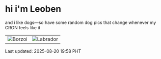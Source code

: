 # hi i'm Leoben

and i like dogs—so have some random dog pics that change whenever my CRON feels like it

|  |  |
|--------|----------|
| ![Borzoi](https://random-dog-vercel.vercel.app/api/random-borzoi?v=1755691112) | ![Labrador](https://random-dog-vercel.vercel.app/api/random-labrador?v=1755691112) |

Last updated: 2025-08-20 19:58 PHT
